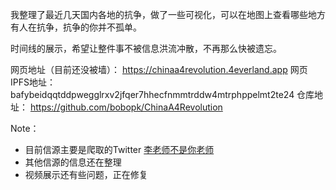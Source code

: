 我整理了最近几天国内各地的抗争，做了一些可视化，可以在地图上查看哪些地方有人在抗争，抗争的你并不孤单。

时间线的展示，希望让整件事不被信息洪流冲散，不再那么快被遗忘。

网页地址（目前还没被墙）：  https://chinaa4revolution.4everland.app
网页IPFS地址： bafybeidqqtddpwegglrxv2jfqer7hhecfnmmtrddw4mtrphppelmt2te24
仓库地址： https://github.com/bobopk/ChinaA4Revolution

Note： 
- 目前信源主要是爬取的Twitter [李老师不是你老师](https://twitter.com/whyyoutouzhele)
- 其他信源的信息还在整理
- 视频展示还有些问题，正在修复